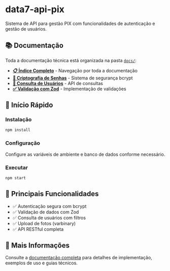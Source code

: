 # data7-api-pix

Sistema de API para gestão PIX com funcionalidades de autenticação e gestão de usuários.

## 📚 Documentação

Toda a documentação técnica está organizada na pasta [`docs/`](./docs/):

- [**📋 Índice Completo**](./docs/README.md) - Navegação por toda a documentação
- [**🔐 Criptografia de Senhas**](./docs/CRIPTOGRAFIA_SENHAS.md) - Sistema de segurança bcrypt
- [**👥 Consulta de Usuários**](./docs/CONSULTA_LOGIN_APP.md) - API de consultas
- [**✅ Validação com Zod**](./docs/EXEMPLO_USO_ZOD.md) - Implementação de validações

## 🚀 Início Rápido

### Instalação

```bash
npm install
```

### Configuração

Configure as variáveis de ambiente e banco de dados conforme necessário.

### Executar

```bash
npm start
```

## 🔧 Principais Funcionalidades

- ✅ Autenticação segura com bcrypt
- ✅ Validação de dados com Zod
- ✅ Consulta de usuários com filtros
- ✅ Upload de fotos (varbinary)
- ✅ API RESTful completa

## 📖 Mais Informações

Consulte a [documentação completa](./docs/README.md) para detalhes de implementação, exemplos de uso e guias técnicos.
